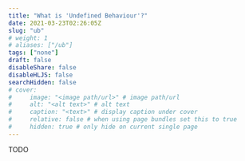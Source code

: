 ```yaml
---
title: "What is 'Undefined Behaviour'?"
date: 2021-03-23T02:26:05Z
slug: "ub"
# weight: 1
# aliases: ["/ub"]
tags: ["none"]
draft: false
disableShare: false
disableHLJS: false
searchHidden: false
# cover:
#     image: "<image path/url>" # image path/url
#     alt: "<alt text>" # alt text
#     caption: "<text>" # display caption under cover
#     relative: false # when using page bundles set this to true
#     hidden: true # only hide on current single page
---
```


TODO
